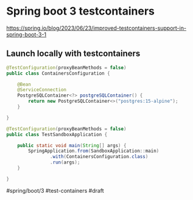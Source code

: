 # Spring boot 3 testcontainers

https://spring.io/blog/2023/06/23/improved-testcontainers-support-in-spring-boot-3-1

## Launch locally with testcontainers

```java
@TestConfiguration(proxyBeanMethods = false)
public class ContainersConfiguration {

    @Bean
    @ServiceConnection
    PostgreSQLContainer<?> postgreSQLContainer() {
        return new PostgreSQLContainer<>("postgres:15-alpine");
    }

}

@TestConfiguration(proxyBeanMethods = false)
public class TestSandboxApplication {

	public static void main(String[] args) {
		SpringApplication.from(SandboxApplication::main)
				.with(ContainersConfiguration.class)
				.run(args);
	}

}
```

#spring/boot/3 #test-containers
#draft